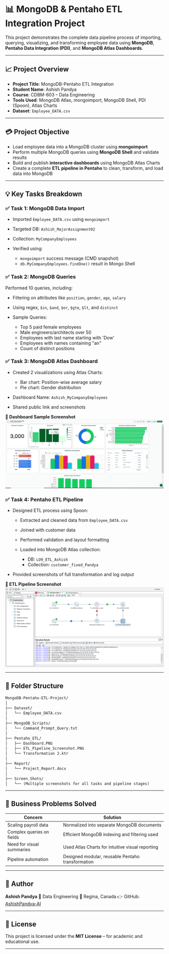 # 📊 MongoDB & Pentaho ETL Integration Project

This project demonstrates the complete data pipeline process of importing, querying, visualizing, and transforming employee data using **MongoDB**, **Pentaho Data Integration (PDI)**, and **MongoDB Atlas Dashboards**.

---

## 📈 Project Overview

* **Project Title**: MongoDB-Pentaho ETL Integration
* **Student Name**: Ashish Pandya
* **Course**: CDBM-603 – Data Engineering
* **Tools Used**: MongoDB Atlas, mongoimport, MongoDB Shell, PDI (Spoon), Atlas Charts
* **Dataset**: `Employee_DATA.csv`

---

## 💳 Project Objective

* Load employee data into a MongoDB cluster using **mongoimport**
* Perform multiple MongoDB queries using **MongoDB Shell** and validate results
* Build and publish **interactive dashboards** using MongoDB Atlas Charts
* Create a complete **ETL pipeline in Pentaho** to clean, transform, and load data into MongoDB

---

## 💡 Key Tasks Breakdown

### ✅ **Task 1: MongoDB Data Import**

* Imported `Employee_DATA.csv` using `mongoimport`
* Targeted DB: `Ashish_MajorAssignment02`
* Collection: `MyCompanyEmployees`
* Verified using:

  * `mongoimport` success message (CMD snapshot)
  * `db.MyCompanyEmployees.findOne()` result in Mongo Shell

### ✅ **Task 2: MongoDB Queries**

Performed 10 queries, including:

* Filtering on attributes like `position`, `gender`, `age`, `salary`
* Using regex, `$in`, `$and`, `$or`, `$gte`, `$lt`, and `distinct`
* Sample Queries:

  * Top 5 paid female employees
  * Male engineers/architects over 50
  * Employees with last name starting with 'Dow'
  * Employees with names containing "an"
  * Count of distinct positions

### ✅ **Task 3: MongoDB Atlas Dashboard**

* Created 2 visualizations using Atlas Charts:

  * Bar chart: Position-wise average salary
  * Pie chart: Gender distribution
* Dashboard Name: `Ashish_MyCompanyEmployees`
* Shared public link and screenshots

**📸 Dashboard Sample Screenshot**
![Dashboard Screenshot](Pentaho_ETL/Dashboard.PNG)

### ✅ **Task 4: Pentaho ETL Pipeline**

* Designed ETL process using Spoon:

  * Extracted and cleaned data from `Employee_DATA.csv`
  * Joined with customer data
  * Performed validation and layout formatting
  * Loaded into MongoDB Atlas collection:

    * DB: `LO9_ETL_Ashish`
    * Collection: `customer_fixed_Pandya`
* Provided screenshots of full transformation and log output

**📸 ETL Pipeline Screenshot**
![ETL Pipeline Screenshot](Pentaho_ETL/ETL_Pipeline_Screenshot.PNG)

---

## 📄 Folder Structure

```
MongoDB-Pentaho-ETL-Project/
│
├── Dataset/
│   └── Employee_DATA.csv
│
├── MongoDB_Scripts/
│   └── Command_Prompt_Query.txt
│
├── Pentaho_ETL/
│   ├── Dashboard.PNG
│   ├── ETL_Pipeline_Screenshot.PNG
│   └── Transformation 2.ktr
│
├── Report/
│   └── Project_Report.docx
│
├── Screen_Shots/
│   └── (Multiple screenshots for all tasks and pipeline stages)
```

---

## 🔹 Business Problems Solved

| Concern                   | Solution                                          |
| ------------------------- | ------------------------------------------------- |
| Scaling payroll data      | Normalized into separate MongoDB documents        |
| Complex queries on fields | Efficient MongoDB indexing and filtering used     |
| Need for visual summaries | Used Atlas Charts for intuitive visual reporting  |
| Pipeline automation       | Designed modular, reusable Pentaho transformation |

---

## 👤 Author

**Ashish Pandya**
📘 Data Engineering
📍 Regina, Canada
👉 GitHub: [AshishPandya-AI](https://github.com/AshishPandya-AI)

---

## 📓 License

This project is licensed under the **MIT License** – for academic and educational use.

---

